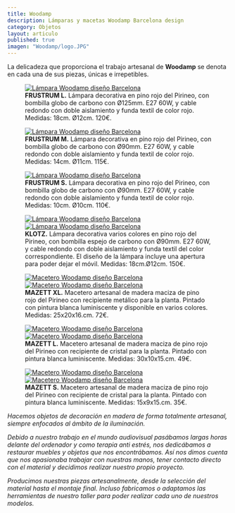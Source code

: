 ```yaml
---
title: Woodamp
description: Lámparas y macetas Woodamp Barcelona design 
category: Objetos
layout: articulo
published: true
imagen: "Woodamp/logo.JPG"
---
```

La delicadeza que proporciona el trabajo artesanal de **Woodamp** se denota en cada una de sus piezas, únicas e irrepetibles.

<div class="figure-group">
<figure>
	<a href="/images/Woodamp/FrustrumL.jpg"><img src="/images/Woodamp/FrustrumL.jpg" alt="Lámpara Woodamp diseño Barcelona"></a>
	<figcaption><b>FRUSTRUM L.</b>
Lámpara decorativa en pino rojo del Pirineo, con bombilla globo de carbono con Ø125mm. E27 60W, y cable redondo con doble aislamiento y funda textil de color rojo.
Medidas: 18cm. Ø12cm. 120€.</figcaption>
</figure>

<figure>
	<a href="/images/Woodamp/FrustrumM.jpg"><img src="/images/Woodamp/FrustrumM.jpg" alt="Lámpara Woodamp diseño Barcelona"></a>
	<figcaption><b>FRUSTRUM M.</b> 
Lámpara decorativa en pino rojo del Pirineo, con bombilla globo de carbono con Ø90mm. E27 60W, y cable redondo con doble aislamiento y funda textil de color rojo. Medidas: 14cm. Ø11cm. 115€.</figcaption>
</figure>

<figure>
	<a href="/images/Woodamp/FrustrumS.jpg"><img src="/images/Woodamp/FrustrumS.jpg" alt="Lámpara Woodamp diseño Barcelona"></a>
	<figcaption><b>FRUSTRUM S.</b> 
Lámpara decorativa en pino rojo del Pirineo, con bombilla globo de carbono con Ø90mm. E27 60W, y cable redondo con doble aislamiento y funda textil de color rojo. Medidas: 10cm. Ø10cm. 110€.</figcaption>
</figure>
</div>


<figure class="half">
	<a href="/images/Woodamp/Klotz01Azul.jpg"><img src="/images/Woodamp/Klotz01Azul.jpg" alt="Lámpara Woodamp diseño Barcelona"></a>
	<a href="/images/Woodamp/Klotz01Blanco.jpg"><img src="/images/Woodamp/Klotz01Blanco.jpg" alt="Lámpara Woodamp diseño Barcelona"></a><figcaption><b>KLOTZ.</b> 
Lámpara decorativa varios colores en pino rojo del Pirineo, con bombilla espejo de carbono con Ø90mm. E27 60W, y cable redondo con doble aislamiento y funda textil del color correspondiente. El diseño de la lámpara incluye una apertura para poder dejar el móvil.
Medidas: 18cm.Ø12cm. 150€.</figcaption>
</figure>


<figure class="half">
	<a href="/images/Woodamp/MazettXL-dia.jpg"><img src="/images/Woodamp/MazettXL-dia.jpg" alt="Macetero Woodamp diseño Barcelona"></a>
	<a href="/images/Woodamp/MazettXL-Noche.jpg"><img src="/images/Woodamp/MazettXL-Noche.jpg" alt="Macetero Woodamp diseño Barcelona"></a>
<figcaption><b>MAZETT XL.</b> 
Macetero artesanal de madera maciza de pino rojo del Pirineo con recipiente metálico para la planta.
Pintado con pintura blanca luminiscente y disponible en varios colores.
Medidas: 25x20x16.cm. 72€.</figcaption>
</figure>


<figure class="half">
	<a href="/images/Woodamp/MazettL.jpg"><img src="/images/Woodamp/MazettL.jpg" alt="Macetero Woodamp diseño Barcelona"></a>
	<a href="/images/Woodamp/MazettL-night.jpg"><img src="/images/Woodamp/MazettL-night.jpg" alt="Macetero Woodamp diseño Barcelona"></a>
<figcaption><b>MAZETT L.</b> 
Macetero artesanal de madera maciza de pino rojo del Pirineo con recipiente de cristal para la planta.
Pintado con pintura blanca luminiscente.
Medidas: 30x10x15.cm. 49€.</figcaption>
</figure>


<figure class="half">
	<a href="/images/Woodamp/MazettS.jpg"><img src="/images/Woodamp/MazettS.jpg" alt="Macetero Woodamp diseño Barcelona"></a>
	<a href="/images/Woodamp/MazettS02.jpg"><img src="/images/Woodamp/MazettS02.jpg" alt="Macetero Woodamp diseño Barcelona"></a>
<figcaption><b>MAZETT S.</b> 
Macetero artesanal de madera maciza de pino rojo del Pirineo con recipiente de cristal para la planta.
Pintado con pintura blanca luminiscente.
Medidas: 15x9x15.cm. 35€.</figcaption>
</figure>


_Hacemos objetos de decoración en madera de forma totalmente artesanal, siempre enfocados al ámbito de la iluminación._

_Debido a nuestro trabajo en el mundo audiovisual pasábamos largas horas delante del ordenador y como terapia anti estrés, nos dedicábamos a restaurar muebles y objetos que nos encontrábamos. Así nos dimos cuenta que nos apasionaba trabajar con nuestras manos, tener contacto directo con el material y decidimos realizar nuestro propio proyecto._

_Producimos nuestras piezas artesanalmente, desde la selección del material hasta el montaje final. Incluso fabricamos o adaptamos las herramientas de nuestro taller para poder realizar cada uno de nuestros modelos._


